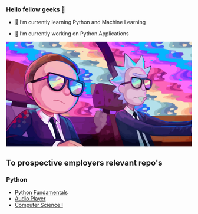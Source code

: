 ### Hello fellow geeks 👋


- 🌱 I’m currently learning Python and Machine Learning

- 🔭 I’m currently working on Python Applications

![alt text](https://github.com/jrbella/jrbella/blob/master/rick_and_morty_fav.png)


## To prospective employers relevant repo's

### Python
- [Python Fundamentals](https://github.com/jrbella/python_open_work)
- [Audio Player](https://github.com/jrbella/pyAudioPlayer)
- [Computer Science I](https://github.com/jrbella/computer_science_icstars)
<!--
**jrbella/jrbella** is a ✨ _special_ ✨ repository because its `README.md` (this file) appears on your GitHub profile.

Here are some ideas to get you started:

- 🔭 I’m currently working on ...
- 🌱 I’m currently learning ...
- 👯 I’m looking to collaborate on ...
- 🤔 I’m looking for help with ...
- 💬 Ask me about ...
- 📫 How to reach me: ...
- 😄 Pronouns: ...
- ⚡ Fun fact: ...
-->

